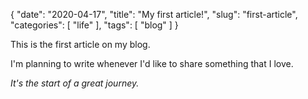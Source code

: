{
    "date": "2020-04-17",
    "title": "My first article!",
    "slug": "first-article",
    "categories": [
        "life"
    ],
    "tags": [
        "blog"
    ]
}


This is the first article on my blog.

I'm planning to write whenever I'd like to share something that I love.

*It's the start of a great journey.*